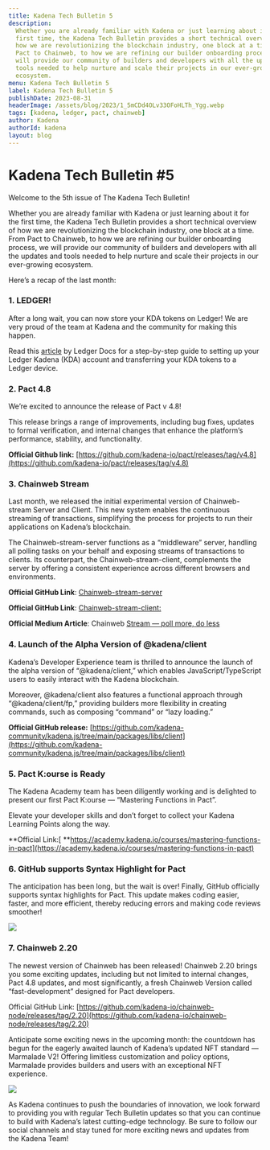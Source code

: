 ```yaml
---
title: Kadena Tech Bulletin 5
description:
  Whether you are already familiar with Kadena or just learning about it for the
  first time, the Kadena Tech Bulletin provides a short technical overview of
  how we are revolutionizing the blockchain industry, one block at a time. From
  Pact to Chainweb, to how we are refining our builder onboarding process, we
  will provide our community of builders and developers with all the updates and
  tools needed to help nurture and scale their projects in our ever-growing
  ecosystem.
menu: Kadena Tech Bulletin 5
label: Kadena Tech Bulletin 5
publishDate: 2023-08-31
headerImage: /assets/blog/2023/1_5mCDd4OLv33OFoHLTh_Ygg.webp
tags: [kadena, ledger, pact, chainweb]
author: Kadena
authorId: kadena
layout: blog
---
```


# Kadena Tech Bulletin #5

Welcome to the 5th issue of The Kadena Tech Bulletin!

Whether you are already familiar with Kadena or just learning about it for the
first time, the Kadena Tech Bulletin provides a short technical overview of how
we are revolutionizing the blockchain industry, one block at a time. From Pact
to Chainweb, to how we are refining our builder onboarding process, we will
provide our community of builders and developers with all the updates and tools
needed to help nurture and scale their projects in our ever-growing ecosystem.

Here’s a recap of the last month:

### **1. LEDGER!**

After a long wait, you can now store your KDA tokens on Ledger! We are very
proud of the team at Kadena and the community for making this happen.

Read this
[article](https://support.ledger.com/hc/en-us/articles/7415959614109?docs=true)
by Ledger Docs for a step-by-step guide to setting up your Ledger Kadena (KDA)
account and transferring your KDA tokens to a Ledger device.

### **2. Pact 4.8**

We’re excited to announce the release of Pact v 4.8!

This release brings a range of improvements, including bug fixes, updates to
formal verification, and internal changes that enhance the platform’s
performance, stability, and functionality.

**Official Github link:**
[https://github.com/kadena-io/pact/releases/tag/v4.8](https://github.com/kadena-io/pact/releases/tag/v4.8)

### **3. Chainweb Stream**

Last month, we released the initial experimental version of Chainweb-stream
Server and Client. This new system enables the continuous streaming of
transactions, simplifying the process for projects to run their applications on
Kadena’s blockchain.

The Chainweb-stream-server functions as a “middleware” server, handling all
polling tasks on your behalf and exposing streams of transactions to clients.
Its counterpart, the Chainweb-stream-client, complements the server by offering
a consistent experience across different browsers and environments.

**Official GitHub Link**:
[Chainweb-stream-server](https://github.com/kadena-io/chainweb-stream)

**Official GitHub Link**:
[Chainweb-stream-client:](https://github.com/kadena-community/kadena.js/tree/main/packages/libs/chainweb-stream-client)

**Official Medium Article**: Chainweb
[Stream — poll more, do less](/docs/blogchain/2023/introducing-chainweb-stream-poll-less-do-more-2023-07-19)

### **4. Launch of the Alpha Version of @kadena/client**

Kadena’s Developer Experience team is thrilled to announce the launch of the
alpha version of “@kadena/client,” which enables JavaScript/TypeScript users to
easily interact with the Kadena blockchain.

Moreover, @kadena/client also features a functional approach through
“@kadena/client/fp,” providing builders more flexibility in creating commands,
such as composing “command” or “lazy loading.”

**Official GitHub release:**
[https://github.com/kadena-community/kadena.js/tree/main/packages/libs/client](https://github.com/kadena-community/kadena.js/tree/main/packages/libs/client)

### **5. Pact K:ourse is Ready**

The Kadena Academy team has been diligently working and is delighted to present
our first Pact K:ourse — “Mastering Functions in Pact”.

Elevate your developer skills and don’t forget to collect your Kadena Learning
Points along the way.

**Official Link:[
**https://academy.kadena.io/courses/mastering-functions-in-pact](https://academy.kadena.io/courses/mastering-functions-in-pact)

### **6. GitHub supports Syntax Highlight for Pact**

The anticipation has been long, but the wait is over! Finally, GitHub officially
supports syntax highlights for Pact. This update makes coding easier, faster,
and more efficient, thereby reducing errors and making code reviews smoother!

![](/assets/blog/2023/1_Ysm6mktNLcmEaNzYhNDF5w.webp)

### **7. Chainweb 2.20**

The newest version of Chainweb has been released! Chainweb 2.20 brings you some
exciting updates, including but not limited to internal changes, Pact 4.8
updates, and most significantly, a fresh Chainweb Version called
“fast-development” designed for Pact developers.

Official GitHub Link:
[https://github.com/kadena-io/chainweb-node/releases/tag/2.20](https://github.com/kadena-io/chainweb-node/releases/tag/2.20)

Anticipate some exciting news in the upcoming month: the countdown has begun for
the eagerly awaited launch of Kadena’s updated NFT standard — Marmalade V2!
Offering limitless customization and policy options, Marmalade provides builders
and users with an exceptional NFT experience.

![](/assets/blog/2023/0_2G3BUB-jALbdFMcd.png)

As Kadena continues to push the boundaries of innovation, we look forward to
providing you with regular Tech Bulletin updates so that you can continue to
build with Kadena’s latest cutting-edge technology. Be sure to follow our social
channels and stay tuned for more exciting news and updates from the Kadena Team!
